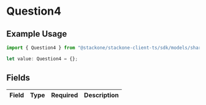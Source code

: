 # Question4

## Example Usage

```typescript
import { Question4 } from "@stackone/stackone-client-ts/sdk/models/shared";

let value: Question4 = {};
```

## Fields

| Field       | Type        | Required    | Description |
| ----------- | ----------- | ----------- | ----------- |